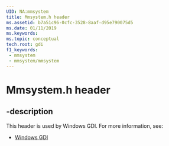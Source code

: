 ```yaml
---
UID: NA:mmsystem
title: Mmsystem.h header
ms.assetid: b7a51c96-0cfc-3528-8aaf-d95e790075d5
ms.date: 01/11/2019
ms.keywords: 
ms.topic: conceptual
tech.root: gdi
f1_keywords:
 - mmsystem
 - mmsystem/mmsystem
---
```


# Mmsystem.h header


## -description

This header is used by Windows GDI. For more information, see:

- [Windows GDI](../_gdi/index.md)

